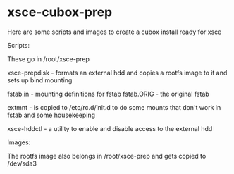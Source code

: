 xsce-cubox-prep
===============

Here are some scripts and images to create a cubox install ready for xsce

Scripts:

These go in /root/xsce-prep

xsce-prepdisk - formats an external hdd and copies a rootfs image to it 
                 and sets up bind mounting

fstab.in      - mounting definitions for fstab
fstab.ORIG    - the original fstab

extmnt        - is copied to /etc/rc.d/init.d to do some mounts that
                don't work in fstab and some housekeeping
                
xsce-hddctl   - a utility to enable and disable access to the external hdd

Images:

The rootfs image also belongs in /root/xsce-prep and gets copied to /dev/sda3